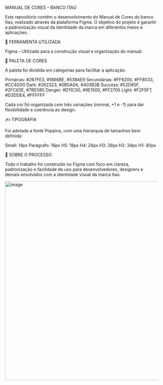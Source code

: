 MANUAL DE CORES – BANCO ITAÚ

  Este repositório contém o desenvolvimento do Manual de Cores do banco Itaú, realizado através da plataforma Figma. O objetivo do projeto é garantir a padronização visual da identidade da marca em diferentes meios e aplicações.

🧩 FERRAMENTA UTILIZADA
 
 Figma – Utilizado para a construção visual e organização do manual.

🎨 PALETA DE CORES
  
   A paleta foi dividida em categorias para facilitar a aplicação:

Primárias: #267FE3, #1866BE, #539AE9
Secundárias: #FF6200, #FF8033, #CC4D00
Dark: #262323, #0B0A0A, #403B3B
Success: #52D65F, #2FC63E, #7BE085
Danger: #D11C00, #9E1500, #FF2705
Light: #F2F5F7, #D3DDE4, #FFFFFF

  Cada cor foi organizada com três variações (normal, +1 e -1) para dar flexibilidade e coerência ao design.

✍️ TIPOGRAFIA
 
   Foi adotada a fonte Poppins, com uma hierarquia de tamanhos bem definida:

Small: 14px
Parágrafo: 16px
H5: 18px
H4: 24px
H3: 28px
H2: 34px
H1: 40px

📄 SOBRE O PROCESSO

   Todo o trabalho foi construído no Figma com foco em clareza, padronização e facilidade de uso para desenvolvedores, designers e demais envolvidos com a identidade visual da marca Itaú.

<img width="867" height="653" alt="image" src="https://github.com/user-attachments/assets/da876082-b879-4b30-b769-921f7c6dabf7" />
